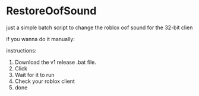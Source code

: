 # RestoreOofSound
just a simple batch script to change the roblox oof sound for the 32-bit clien

if you wanna do it manually: 

instructions:
1. Download the v1 release .bat file.
2. Click
3. Wait for it to run
4. Check your roblox client
5. done

